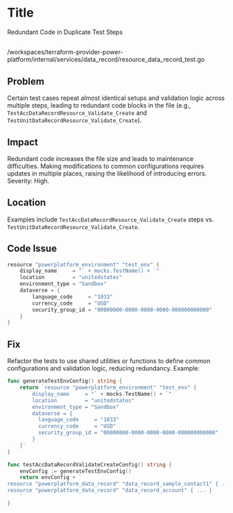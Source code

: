# Title

Redundant Code in Duplicate Test Steps

##

/workspaces/terraform-provider-power-platform/internal/services/data_record/resource_data_record_test.go

## Problem

Certain test cases repeat almost identical setups and validation logic across multiple steps, leading to redundant code blocks in the file (e.g., `TestAccDataRecordResource_Validate_Create` and `TestUnitDataRecordResource_Validate_Create`).

## Impact

Redundant code increases the file size and leads to maintenance difficulties. Making modifications to common configurations requires updates in multiple places, raising the likelihood of introducing errors. Severity: High.

## Location

Examples include `TestAccDataRecordResource_Validate_Create` steps vs. `TestUnitDataRecordResource_Validate_Create`.

## Code Issue

```go
resource "powerplatform_environment" "test_env" {
    display_name     = "` + mocks.TestName() + `"
    location         = "unitedstates"
    environment_type = "Sandbox"
    dataverse = {
        language_code     = "1033"
        currency_code     = "USD"
        security_group_id = "00000000-0000-0000-0000-000000000000"
    }
}
```

## Fix

Refactor the tests to use shared utilities or functions to define common configurations and validation logic, reducing redundancy. Example:

```go
func generateTestEnvConfig() string {
    return `resource "powerplatform_environment" "test_env" {
        display_name     = "` + mocks.TestName() + `"
        location         = "unitedstates"
        environment_type = "Sandbox"
        dataverse = {
          language_code     = "1033"
          currency_code     = "USD"
          security_group_id = "00000000-0000-0000-0000-000000000000"
        }
    }`
}

func testAccDataRecordValidateCreateConfig() string {
    envConfig := generateTestEnvConfig()
    return envConfig + `
resource "powerplatform_data_record" "data_record_sample_contact1" { ... }
resource "powerplatform_data_record" "data_record_account" { ... }
    `
}
```